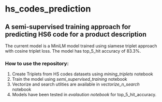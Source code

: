 # hs_codes_prediction

## A semi-supervised training approach for predicting HS6 code for a product description

The current model is a MiniLM model trained using siamese triplet approach with cosine triplet loss. The model has top_5_hit accuracy of 83.3%.

### How to use the repository:
1. Create Triplets from HS codes datasets using _mining_triplets_ notebook
2. Train the model using _semi_supervised_training_ notebook
3. Vectorize and search utlities are available in _vectorize_n_search_ notebook
4. Models have been tested in _evalaution notebook_ for top_5_hit_accuracy.


